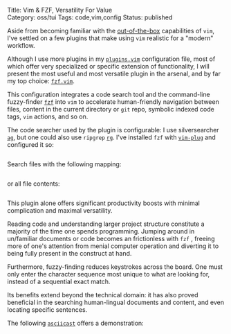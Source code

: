 Title: Vim & FZF, Versatility For Value  
Category: oss/tui
Tags: code,vim,config
Status: published

Aside from becoming familiar with the [out-of-the-box](/vim-configuration-built-in.html) capabilities of `vim`, I've settled on a few plugins that make using `vim` realistic for a "modern" workflow.

Although I use more plugins in my [`plugins.vim`](https://github.com/rwev/evix/blob/master/.vim/plugins.vim) configuration file, most of which offer very specialized or specific extension of functionality, I will present the most useful and most versatile plugin in the arsenal, and by far my top choice: [`fzf.vim`](https://github.com/junegunn/fzf.vim). 

This configuration integrates a code search tool and the command-line fuzzy-finder [`fzf`](https://github.com/junegunn/fzf) into `vim` to accelerate human-friendly navigation between files, content in the current directory or `git` repo, symbolic indexed code tags, `vim` actions, and so on. 

The code searcher used by the plugin is configurable: I use silversearcher [`ag`](https://github.com/ggreer/the_silver_searcher), but one could also use `ripgrep` [`rg`](https://github.com/BurntSushi/ripgrep). I've installed `fzf` with [`vim-plug`](https://github.com/junegunn/vim-plug) and configured it so:

<pre><code class="bash" id="fzf.vim"></code></pre>

Search files with the following mapping:
 
<pre><code class="bash" id="fzf.vim.files"></code></pre>
 
or all file contents: 
  
<pre><code class="bash" id="fzf.vim.contents"></code></pre>

This plugin alone offers significant productivity boosts with minimal complication and maximal versatility. 

Reading code and understanding larger project structure  constitute a majority of the time one spends programming. Jumping around in un/familiar documents or code becomes an frictionless with `fzf` , freeing more of one's attention from menial computer operation and diverting it to being fully present in the construct at hand.  

Furthermore, fuzzy-finding reduces keystrokes across the board. One must only enter the character sequence most unique to what are looking for, instead of a sequential exact match. 

Its benefits extend beyond the technical domain: it has also proved beneficial in the searching human-lingual documents and content, and even locating specific sentences.  
 
The following [`asciicast`](https://asciinema.org) offers a demonstration:
 
<div id="fzf.vim.cast"></div>
 
<script>

    fetchAndHighlightCodeElement(
        {
            elementId: "fzf.vim",
            fileUrl: "https://raw.githubusercontent.com/rwev/evix/master/.vim/plugins.vim",
            startLine: 14, 
            endLine: 17,
            filterPrefix: "\""
        }
     );
     
    fetchAndHighlightCodeElement(
     {
         elementId: "fzf.vim.files",
         fileUrl: "https://raw.githubusercontent.com/rwev/evix/master/.vim/plugins.vim",
         startLine: 18, 
         endLine: 19,
         filterPrefix: "\""
     }
    );
    
    fetchAndHighlightCodeElement(
       {
           elementId: "fzf.vim.contents",
           fileUrl: "https://raw.githubusercontent.com/rwev/evix/master/.vim/plugins.vim",
           startLine: 19, 
           endLine: 20,
           filterPrefix: "\""
       }
    );


    fetchAsciinema({castFile: "fzf.vim.cast", divId: "fzf.vim.cast", startTime: "0:08"});

</script>
